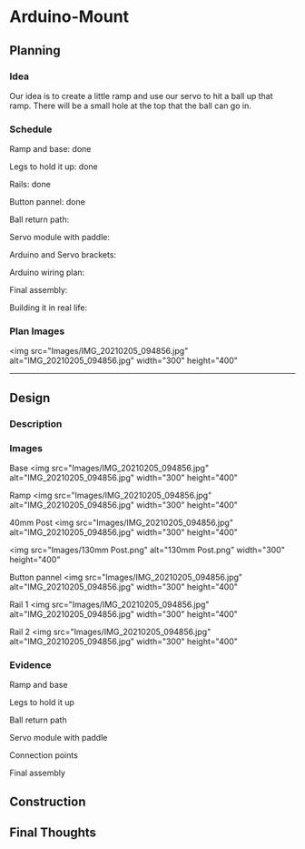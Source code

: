 # Arduino-Mount

## Planning

### Idea
Our idea is to create a little ramp and use our servo to hit a ball up that ramp. There will be a small hole at the top that the ball can go in. 

### Schedule
Ramp and base: done

Legs to hold it up: done

Rails: done

Button pannel: done

Ball return path: 

Servo module with paddle: 

Arduino and Servo brackets:

Arduino wiring plan:

Final assembly:

Building it in real life:

### Plan Images
<img src="Images/IMG_20210205_094856.jpg" alt="IMG_20210205_094856.jpg" width="300" height="400"

---
## Design

### Description

### Images
Base
<img src="Images/IMG_20210205_094856.jpg" alt="IMG_20210205_094856.jpg" width="300" height="400"

Ramp
<img src="Images/IMG_20210205_094856.jpg" alt="IMG_20210205_094856.jpg" width="300" height="400"

40mm Post
<img src="Images/IMG_20210205_094856.jpg" alt="IMG_20210205_094856.jpg" width="300" height="400"


<img src="Images/130mm Post.png" alt="130mm Post.png" width="300" height="400"

Button pannel
<img src="Images/IMG_20210205_094856.jpg" alt="IMG_20210205_094856.jpg" width="300" height="400"

Rail 1
<img src="Images/IMG_20210205_094856.jpg" alt="IMG_20210205_094856.jpg" width="300" height="400"

Rail 2
<img src="Images/IMG_20210205_094856.jpg" alt="IMG_20210205_094856.jpg" width="300" height="400"

### Evidence
Ramp and base

Legs to hold it up

Ball return path 

Servo module with paddle

Connection points

Final assembly

## Construction

## Final Thoughts
